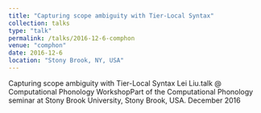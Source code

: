 ```yaml
---
title: "Capturing scope ambiguity with Tier-Local Syntax"
collection: talks
type: "talk"
permalink: /talks/2016-12-6-comphon
venue: "comphon"
date: 2016-12-6
location: "Stony Brook, NY, USA"
---
```


Capturing scope ambiguity with Tier-Local Syntax Lei Liu.talk @ Computational Phonology WorkshopPart of the Computational Phonology seminar at Stony Brook University, Stony Brook, USA. December 2016
